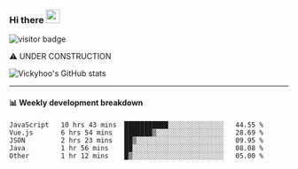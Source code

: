 ### Hi there <a href="https://www.gautamkrishnar.com/"><img src="https://media.giphy.com/media/hvRJCLFzcasrR4ia7z/giphy.gif" width="25px"></a>

![visitor badge](https://visitor-badge.glitch.me/badge?page_id=vickyhoo.vickyhoo&left_color=black&right_color=cornflowerblue)

⚠️ UNDER CONSTRUCTION

![Vickyhoo's GitHub stats](https://github-readme-stats.vercel.app/api?username=vickyhoo&theme=react&show_icons=true&count_private=true)

---

#### :bar_chart: Weekly development breakdown

<!--START_SECTION:waka-->

```text
JavaScript   10 hrs 43 mins  ███████████░░░░░░░░░░░░░░   44.55 %
Vue.js       6 hrs 54 mins   ███████▒░░░░░░░░░░░░░░░░░   28.69 %
JSON         2 hrs 23 mins   ██▒░░░░░░░░░░░░░░░░░░░░░░   09.95 %
Java         1 hr 56 mins    ██░░░░░░░░░░░░░░░░░░░░░░░   08.08 %
Other        1 hr 12 mins    █▒░░░░░░░░░░░░░░░░░░░░░░░   05.00 %
```

<!--END_SECTION:waka-->


<!--
**vickyhoo/vickyhoo** is a ✨ _special_ ✨ repository because its `README.md` (this file) appears on your GitHub profile.

Here are some ideas to get you started:

- 🔭 I’m currently working on ...
- 🌱 I’m currently learning ...
- 👯 I’m looking to collaborate on ...
- 🤔 I’m looking for help with ...
- 💬 Ask me about ...
- 📫 How to reach me: ...
- 😄 Pronouns: ...
- ⚡ Fun fact: ...
-->

